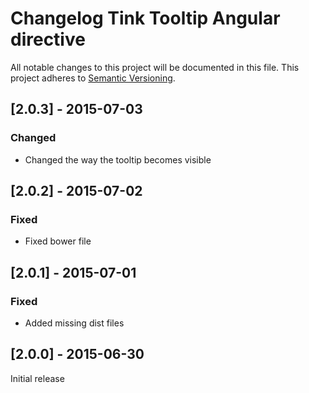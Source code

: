 # Changelog Tink Tooltip Angular directive

All notable changes to this project will be documented in this file.
This project adheres to [Semantic Versioning](http://semver.org/).

<!--
## [Unreleased] - [unreleased]

### Added
### Changed
### Deprecated
### Removed
### Fixed
### Security
-->

## [2.0.3] - 2015-07-03

### Changed
- Changed the way the tooltip becomes visible

## [2.0.2] - 2015-07-02

### Fixed
- Fixed bower file

## [2.0.1] - 2015-07-01

### Fixed
- Added missing dist files


## [2.0.0] - 2015-06-30

Initial release
